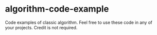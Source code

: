 # algorithm-code-example
Code examples of classic algorithm. Feel free to use these code in any of your projects. Credit is not required.
